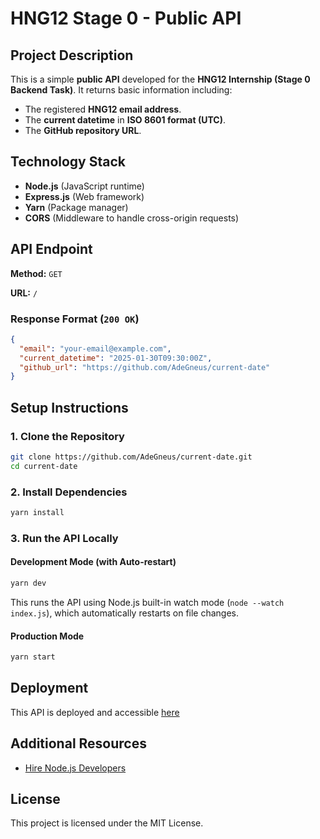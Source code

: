 # HNG12 Stage 0 - Public API

## Project Description

This is a simple **public API** developed for the **HNG12 Internship (Stage 0 Backend Task)**. It returns basic information including:

- The registered **HNG12 email address**.
- The **current datetime** in **ISO 8601 format (UTC)**.
- The **GitHub repository URL**.

## Technology Stack

- **Node.js** (JavaScript runtime)
- **Express.js** (Web framework)
- **Yarn** (Package manager)
- **CORS** (Middleware to handle cross-origin requests)

## API Endpoint

**Method:** `GET`

**URL:** `/`

### **Response Format** (`200 OK`)

```json
{
  "email": "your-email@example.com",
  "current_datetime": "2025-01-30T09:30:00Z",
  "github_url": "https://github.com/AdeGneus/current-date"
}
```

## Setup Instructions

### **1. Clone the Repository**

```sh
git clone https://github.com/AdeGneus/current-date.git
cd current-date
```

### **2. Install Dependencies**

```sh
yarn install
```

### **3. Run the API Locally**

#### **Development Mode (with Auto-restart)**

```sh
yarn dev
```

This runs the API using Node.js built-in watch mode (`node --watch index.js`), which automatically restarts on file changes.

#### **Production Mode**

```sh
yarn start
```

## Deployment

This API is deployed and accessible [here](https://current-date-tan.vercel.app/)

## Additional Resources

- [Hire Node.js Developers](https://hng.tech/hire/nodejs-developers)

## License

This project is licensed under the MIT License.
